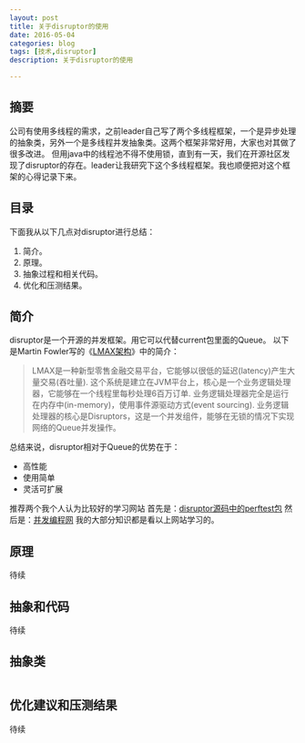 ```yaml
---
layout: post
title: 关于disruptor的使用
date: 2016-05-04
categories: blog
tags: [技术,disruptor]
description: 关于disruptor的使用

---
```


## 摘要
公司有使用多线程的需求，之前leader自己写了两个多线程框架，一个是异步处理的抽象类，另外一个是多线程并发抽象类。这两个框架非常好用，大家也对其做了很多改进。
但用java中的线程池不得不使用锁，直到有一天，我们在开源社区发现了disruptor的存在。leader让我研究下这个多线程框架。我也顺便把对这个框架的心得记录下来。

## 目录
下面我从以下几点对disruptor进行总结：

 1. 简介。
 2. 原理。
 3. 抽象过程和相关代码。
 4. 优化和压测结果。
 
## 简介
disruptor是一个开源的并发框架。用它可以代替current包里面的Queue。
以下是Martin Fowler写的《[LMAX架构](http://ifeve.com/lmax/)》中的简介：

>LMAX是一种新型零售金融交易平台，它能够以很低的延迟(latency)产生大量交易(吞吐量). 这个系统是建立在JVM平台上，核心是一个业务逻辑处理器，它能够在一个线程里每秒处理6百万订单. 业务逻辑处理器完全是运行在内存中(in-memory)，使用事件源驱动方式(event sourcing). 业务逻辑处理器的核心是Disruptors，这是一个并发组件，能够在无锁的情况下实现网络的Queue并发操作。

总结来说，disruptor相对于Queue的优势在于：

- 高性能
- 使用简单
- 灵活可扩展

推荐两个我个人认为比较好的学习网站
首先是：[disruptor源码中的perftest包](https://github.com/LMAX-Exchange/disruptor/tree/master/src/perftest/java/com/lmax/disruptor)
然后是：[并发编程网](http://ifeve.com/disruptor/)
我的大部分知识都是看以上网站学习的。

## 原理
待续
## 抽象和代码
待续
## 抽象类
```java


```

## 优化建议和压测结果
待续





